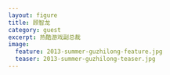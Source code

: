 ```yaml
---
layout: figure
title: 顾智龙
category: guest
excerpt: 热酷游戏副总裁
image:
  feature: 2013-summer-guzhilong-feature.jpg
  teaser: 2013-summer-guzhilong-teaser.jpg
---
```



